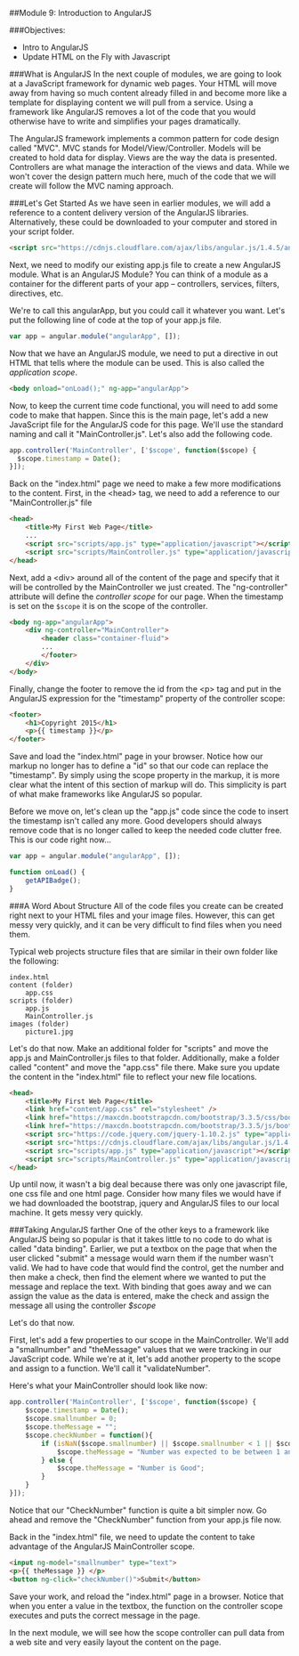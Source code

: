 ﻿##Module 9: Introduction to AngularJS

###Objectives:
- Intro to AngularJS
- Update HTML on the Fly with Javascript

###What is AngularJS
In the next couple of modules, we are going to look at a JavaScript framework for dynamic web pages. Your HTML will move away from having so much content already filled in and become more like a template for displaying content we will pull from a service. Using a framework like AngularJS removes a lot of the code that you would otherwise have to write and simplifies your pages dramatically.

The AngularJS framework implements a common pattern for code design called "MVC". MVC stands for Model/View/Controller. Models will be created to hold data for display. Views are the way the data is presented. Controllers are what manage the interaction of the views and data. While we won't cover the design pattern much here, much of the code that we will create will follow the MVC naming approach.

###Let's Get Started
As we have seen in earlier modules, we will add a reference to a content delivery version of the AngularJS libraries. Alternatively, these could be downloaded to your computer and stored in your script folder.

```html
<script src="https://cdnjs.cloudflare.com/ajax/libs/angular.js/1.4.5/angular.min.js"></script>
```

Next, we need to modify our existing app.js file to create a new AngularJS module. What is an AngularJS Module? You can think of a module as a container for the different parts of your app – controllers, services, filters, directives, etc.

We're to call this angularApp, but you could call it whatever you want. Let's put the following line of code at the top of your app.js file.

```Javascript
var app = angular.module("angularApp", []);
```

Now that we have an AngularJS module, we need to put a directive in out HTML that tells where the module can be used. This is also called the *application scope*. 

```html
<body onload="onLoad();" ng-app="angularApp">
```

Now, to keep the current time code functional, you will need to add some code to make that happen. Since this is the main page, let's add a new JavaScript file for the AngularJS code for this page. We'll use the standard naming and call it "MainController.js". Let's also add the following code.

```JavaScript
app.controller('MainController', ['$scope', function($scope) { 
  $scope.timestamp = Date(); 
}]);
```

Back on the "index.html" page we need to make a few more modifications to the content. First, in the \<head> tag, we need to add a reference to our "MainController.js" file

```HTML
<head>
	<title>My First Web Page</title>
	...
	<script src="scripts/app.js" type="application/javascript"></script>
	<script src="scripts/MainController.js" type="application/javascript"></script>
</head>
```

Next, add a \<div> around all of the content of the page and specify that it will be controlled by the MainController we just created. The "ng-controller" attribute will define the *controller scope* for our page. When the timestamp is set on the `$scope` it is on the scope of the controller.

```html
<body ng-app="angularApp">
	<div ng-controller="MainController">
		<header class="container-fluid">
		...
		</footer>
	</div>
</body>
```

Finally, change the footer to remove the id from the \<p> tag and put in the AngularJS expression for the "timestamp" property of the controller scope:

```html
<footer>
	<h1>Copyright 2015</h1>
	<p>{{ timestamp }}</p>
</footer>
```

Save and load the "index.html" page in your browser. Notice how our markup no longer has to define a "id" so that our code can replace the "timestamp". By simply using the scope property in the markup, it is more clear what the intent of this section of markup will do. This simplicity is part of what make frameworks like AngularJS so popular.

Before we move on, let's clean up the "app.js" code since the code to insert the timestamp isn't called any more. Good developers should always remove code that is no longer called to keep the needed code clutter free. This is our code right now...

```JavaScript
var app = angular.module("angularApp", []);

function onLoad() {
    getAPIBadge();
}
```


###A Word About Structure
All of the code files you create can be created right next to your HTML files and your image files. However, this can get messy very quickly, and it can be very difficult to find files when you need them.

Typical web projects structure files that are similar in their own folder like the following:

	index.html
	content (folder)
		app.css
	scripts (folder)
		app.js
		MainController.js
	images (folder)
		picture1.jpg

Let's do that now. Make an additional folder for "scripts" and move the app.js and MainController.js files to that folder. Additionally, make a folder called "content" and move the "app.css" file there. Make sure you update the content in the "index.html" file to reflect your new file locations.

```HTML
<head>
	<title>My First Web Page</title>
	<link href="content/app.css" rel="stylesheet" />
	<link href="https://maxcdn.bootstrapcdn.com/bootstrap/3.3.5/css/bootstrap.min.css" rel="stylesheet" />
	<link href="https://maxcdn.bootstrapcdn.com/bootstrap/3.3.5/js/bootstrap.min.jss" rel="text/javascript" />
	<script src="https://code.jquery.com/jquery-1.10.2.js" type="application/javascript"></script>
	<script src="https://cdnjs.cloudflare.com/ajax/libs/angular.js/1.4.5/angular.min.js"></script>
	<script src="scripts/app.js" type="application/javascript"></script>
	<script src="scripts/MainController.js" type="application/javascript"></script>
</head>

```

Up until now, it wasn't a big deal because there was only one javascript file, one css file and one html page. Consider how many files we would have if we had downloaded the bootstrap, jquery and AngularJS files to our local machine. It gets messy very quickly.

###Taking AngularJS farther
One of the other keys to a framework like AngularJS being so popular is that it takes little to no code to do what is called "data binding". Earlier, we put a textbox on the page that when the user clicked "submit" a message would warn them if the number wasn't valid. We had to have code that would find the control, get the number and then make a check, then find the element where we wanted to put the message and replace the text. With binding that goes away and we can assign the value as the data is entered, make the check and assign the message all using the controller *$scope*

Let's do that now.

First, let's add a few properties to our scope in the MainController. We'll add a "smallnumber" and "theMessage" values that we were tracking in our JavaScript code. While we're at it, let's add another property to the scope and assign to a function. We'll call it "validateNumber".

Here's what your MainController should look like now:

```JavaScript
app.controller('MainController', ['$scope', function($scope) { 
	$scope.timestamp = Date();
	$scope.smallnumber = 0;
	$scope.theMessage = "";
	$scope.checkNumber = function(){
		if (isNaN($scope.smallnumber) || $scope.smallnumber < 1 || $scope.smallnumber > 10) {
			$scope.theMessage = "Number was expected to be between 1 and 10";
		} else {
			$scope.theMessage = "Number is Good";
		}
	}
}]);
```
Notice that our "CheckNumber" function is quite a bit simpler now. Go ahead and remove the "CheckNumber" function from your app.js file now.

Back in the "index.html" file, we need to update the content to take advantage of the AngularJS MainController scope.

```html
<input ng-model="smallnumber" type="text">
<p>{{ theMessage }} </p>
<button ng-click="checkNumber()">Submit</button>
```

Save your work, and reload the "index.html" page in a browser. Notice that when you enter a value in the textbox, the function on the controller scope executes and puts the correct message in the page.

In the next module, we will see how the scope controller can pull data from a web site and very easily layout the content on the page.
